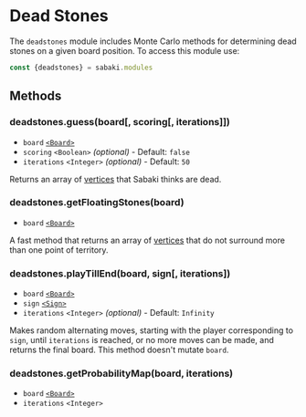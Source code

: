 # Dead Stones

The `deadstones` module includes Monte Carlo methods for determining dead stones on a given board position. To access this module use:

~~~js
const {deadstones} = sabaki.modules
~~~

## Methods

### deadstones.guess(board[, scoring[, iterations]])

* `board` [`<Board>`](board.md)
* `scoring` `<Boolean>` *(optional)* - Default: `false`
* `iterations` `<Integer>` *(optional)* - Default: `50`

Returns an array of [vertices](vertex.md) that Sabaki thinks are dead.

### deadstones.getFloatingStones(board)

* `board` [`<Board>`](board.md)

A fast method that returns an array of [vertices](vertex.md) that do not surround more than one point of territory.

### deadstones.playTillEnd(board, sign[, iterations])

* `board` [`<Board>`](board.md)
* `sign` [`<Sign>`](sign.md)
* `iterations` `<Integer>` *(optional)* - Default: `Infinity`

Makes random alternating moves, starting with the player corresponding to `sign`, until `iterations` is reached, or no more moves can be made, and returns the final board. This method doesn't mutate `board`.

### deadstones.getProbabilityMap(board, iterations)

* `board` [`<Board>`](board.md)
* `iterations` `<Integer>`
